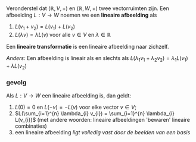 Veronderstel dat $(\mathbb{R}, V , +)$ en $(\mathbb{R}, W , +)$ twee vectorruimten zijn. Een afbeelding $L: V \to W$ noemen we een __lineaire afbeelding__ als 
1. $L(v_{1} + v_{2}) = L(v_{1}) + L(v_{2})$
2. $L(\lambda v) = \lambda L(v)$ 
voor alle $v \in V$ en $\lambda \in \mathbb{R}$ 

Een __lineaire transformatie__ is een lineaire afbeelding naar zichzelf. 

_Anders:_
Een afbeelding is lineair als en slechts als
$L(\lambda_{1} v_{1} + \lambda_{2} v_{2}) = \lambda_{1}L(v_{1}) + \lambda L(v_{2})$ 

### gevolg
Als $L : V \to W$ een lineaire afbeelding is, dan geldt:
1. $L(0) = 0$ en $L(-v) = -L(v)$ voor elke vector $v \in V$;
2. $L(\sum_{i=1}^{n} \lambda_{i} v_{i}) = \sum_{i=1}^{n} \lambda_{i} L(v_{i})$ (met andere woorden: lineaire afbeeldingen 'bewaren' lineaire combinaties)
3. een lineaire afbeelding _ligt volledig vast door de beelden van een basis_
